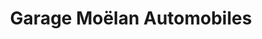---
title: "Garage Moëlan Automobiles"
url: /moelan-sur-mer/garage-moelan-automobiles/
shop: réparation de voitures
---